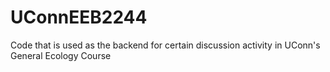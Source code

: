 # UConnEEB2244
Code that is used as the backend for certain discussion activity in UConn's General Ecology Course
